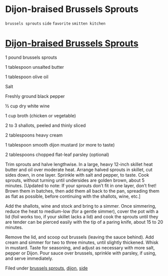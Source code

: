 # Dijon-braised Brussels Sprouts

`brussels sprouts` `side` `favorite` `smitten kitchen`

# [Dijon\-braised Brussels Sprouts](http://t.umblr.com/redirect?z=http%3A%2F%2Fsmittenkitchen.com%2Fblog%2F2011%2F11%2Fdijon-braised-brussels-sprouts%2F&t=OTdiZWJhMzQwMTQ0ZjIxYWZkNjZlNTVmOWRiN2M1NmM1ODU0OTQyZixQMXlUem5qQw%3D%3D&b=t%3AzZ3NOPhvh7uRX6k2fs1rbg&p=http%3A%2F%2Fhashtagrecipes.tumblr.com%2Fpost%2F109332424557%2Fdijon-braised-brussels-sprouts&m=0)

1 pound brussels sprouts

 1 tablespoon unsalted butter

 1 tablespoon olive oil

 Salt

 Freshly ground black pepper

 ½ cup dry white wine

 1 cup broth \(chicken or vegetable\)

 2 to 3 shallots, peeled and thinly sliced

 2 tablespoons heavy cream

 1 tablespoon smooth dijon mustard \(or more to taste\)

 2 tablespoons chopped flat\-leaf parsley \(optional\)

Trim sprouts and halve lengthwise. In a large, heavy 12\-inch skillet heat butter and oil over moderate heat. Arrange halved sprouts in skillet, cut sides down, in one layer. Sprinkle with salt and pepper, to taste. Cook sprouts, without turning until undersides are golden brown, about 5 minutes. \[Updated to note: If your sprouts don’t fit in one layer, don’t fret\! Brown them in batches, then add them all back to the pan, spreading them as flat as possible, before continuing with the shallots, wine, etc.\]

Add the shallots, wine and stock and bring to a simmer. Once simmering, reduce the heat to medium\-low \(for a gentle simmer\), cover the pot with a lid \(foil works too, if your skillet lacks a lid\) and cook the sprouts until they are tender can be pierced easily with the tip of a paring knife, about 15 to 20 minutes.

Remove the lid, and scoop out brussels \(leaving the sauce behind\). Add cream and simmer for two to three minutes, until slightly thickened. Whisk in mustard. Taste for seasoning, and adjust as necessary with more salt, pepper or Dijon. Pour sauce over brussels, sprinkle with parsley, if using, and serve immediately.

Filed under [brussels sprouts](http://hashtagrecipes.tumblr.com/tagged/brussels-sprouts), [dijon](http://hashtagrecipes.tumblr.com/tagged/dijon), [side](http://hashtagrecipes.tumblr.com/tagged/side)
